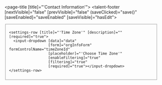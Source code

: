 <page-title [title]="'Contact Information'"></page-title>
<talent-footer [nextVisible]="false"
               [prevVisible]="false"
               (saveClicked)="save()"
               [saveEnabled]="saveEnabled"
               [saveVisible]="hasEdit"></talent-footer>
<fieldset [formGroup]="orgInfoForm" [disabled]="!hasEdit">
  <settings-table>
    <settings-row [title]="'Phone'" [description]="" [required]="true">
      <input-phone [placeholder]="'Phone'"
                   [mask]="'(###) ###-####'"
                   [form]="orgInfoForm"
                   [required]="true"
                   formControlName="phone"></input-phone>
    </settings-row>
    <settings-row [title]="'Web Address'" [description]="" [required]="false">
      <input-text [placeholder]="'Web Address'" [required]="false" [form]="orgInfoForm" formControlName="webAddress"></input-text>
    </settings-row>
    <settings-row [title]="'Contact Email'" [description]="" [required]="true">
      <input-text [placeholder]="'Web Address'" [required]="true" [form]="orgInfoForm" formControlName="contactEmail"></input-text>
    </settings-row>

    <settings-row [title]="'Time Zone'" [description]="" [required]="true">
      <input-dropdown [data]="data"
                      [form]="orgInfoForm" formControlName="timeZoneId"
                      [placeholder]="'Choose Time Zone'"
                      [enableFiltering]="true"
                      [filtering]="true"
                      [required]="true"></input-dropdown>
    </settings-row>
  </settings-table>
</fieldset>

